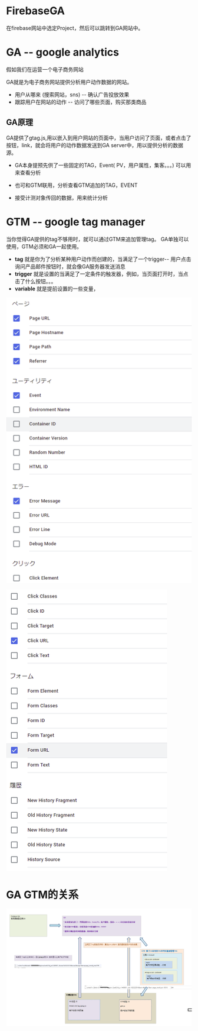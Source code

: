 
# FirebaseGA

在firebase网站中选定Project，然后可以跳转到GA网站中。

# GA -- google analytics

假如我们在运营一个电子商务网站

GA就是为电子商务网站提供分析用户动作数据的网站。
* 用户从哪来  (搜索网站，sns) -- 确认广告投放效果
* 跟踪用户在网站的动作 -- 访问了哪些页面，购买那类商品

## GA原理
GA提供了gtag.js,用以嵌入到用户网站的页面中，当用户访问了页面，或者点击了按钮，link，就会将用户的动作数据发送到GA server中，用以提供分析的数据源。

* GA本身提预先供了一些固定的TAG，Event( PV，用户属性，集客。。。) 可以用来查看分析

* 也可和GTM联用，分析查看GTM追加的TAG，EVENT

* 接受计测对象传回的数据，用来统计分析

# GTM -- google tag manager

当你觉得GA提供的tag不够用时，就可以通过GTM来追加管理tag。
GA单独可以使用，GTM必须和GA一起使用。

* **tag**
  就是你为了分析某种用户动作而创建的，当满足了一个trigger-- 用户点击询问产品邮件按钮时，就会像GA服务器发送消息
* **trigger**
  就是设置的当满足了一定条件的触发器，例如，当页面打开时，当点击了什么按钮。。。
* **variable**
  就是提前设置的一些变量，

![](img\2021-06-09-19-16-27.png)

![](img\2021-06-09-19-16-55.png)

# GA GTM的关系
![](img\2021-06-09-18-48-18.png)